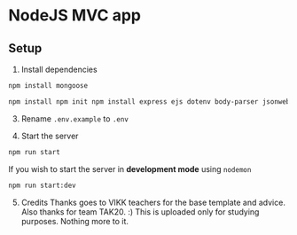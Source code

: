 # NodeJS MVC app

## Setup

1. Install dependencies

```bash
npm install mongoose
```

```bash
npm install npm init npm install express ejs dotenv body-parser jsonwebtoken bcryptjs morgan cookie-parser
```

3. Rename `.env.example` to `.env`

4. Start the server
```bash
npm run start
```

If you wish to start the server in **development mode** using `nodemon`
```bash
npm run start:dev
```

5. Credits 
Thanks goes to VIKK teachers for the base template and advice. Also thanks for team TAK20. :) 
This is uploaded only for studying purposes. Nothing more to it. 
